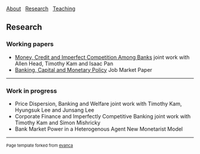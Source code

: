 [About](/About) &nbsp; [Research](/Research) &nbsp; [Teaching](/Teaching)


## Research

### Working papers

- [Money, Credit and Imperfect Competition Among Banks](https://github.com/samiengmanng/samiengmanng.github.io/files/8138292/hknp-2022-02-03.pdf)
  joint work with Allen Head, Timothy Kam and Isaac Pan 
- [Banking, Capital and Monetary Policy](https://github.com/samiengmanng/samiengmanng.github.io/files/8138463/bjaww_2022_02_23.pdf)
  Job Market Paper
  
---

### Work in progress
- Price Dispersion, Banking and Welfare joint work with Timothy Kam, Hyungsuk Lee and Junsang Lee
- Corporate Finance and Imperfectly Competitive Banking joint work with Timothy Kam and Simon Mishricky
- Bank Market Power in a Heterogenous Agent New Monetarist Model

---
<p style="font-size:11px">Page template forked from <a href="https://github.com/evanca/quick-portfolio">evanca</a></p>
<!-- Remove above link if you don't want to attibute -->
